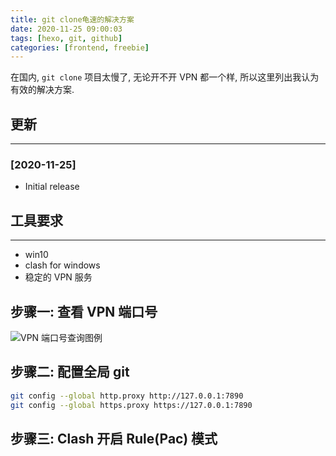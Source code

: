 ```yaml
---
title: git clone龟速的解决方案
date: 2020-11-25 09:00:03
tags: [hexo, git, github]
categories: [frontend, freebie]
---
```


在国内, `git clone` 项目太慢了, 无论开不开 VPN 都一个样, 所以这里列出我认为有效的解决方案.


<!-- more -->


## 更新

------

### [2020-11-25]

- Initial release

## 工具要求

------

- win10
- clash for windows
- 稳定的 VPN 服务

## 步骤一: 查看 VPN 端口号

![VPN 端口号查询图例](https://oos.blog.yyge.top/2020/11/25/git%20clone%E9%BE%9F%E9%80%9F%E7%9A%84%E8%A7%A3%E5%86%B3%E6%96%B9%E6%A1%88/images/1.png?imageView2/0/q/75|watermark/2/text/6Ziz5ZOl5bCP56uZ/font/5b6u6L2v6ZuF6buR/fontsize/440/fill/IzE4OTBGRg==/dissolve/100/gravity/SouthEast/dx/10/dy/10|imageslim)

## 步骤二: 配置全局 git

```bash
git config --global http.proxy http://127.0.0.1:7890
git config --global https.proxy https://127.0.0.1:7890
```

## 步骤三: Clash 开启 Rule(Pac) 模式